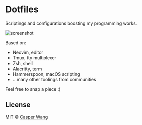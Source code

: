 # Dotfiles

Scriptings and configurations boosting my programming works.

<div>
  <img align="left" src="https://rawcdn.githack.com/casprwang/dotfiles/10b8bdd367c411e9fd8367cdb398306efc7c550f/docs/2020-11.png" alt="screenshot">
</div>

&nbsp;

Based on:

- Neovim, editor
- Tmux, tty multiplexer
- Zsh, shell
- Alacritty, term
- Hammerspoon, macOS scripting
- ...many other toolings from communities

Feel free to snap a piece :)

## License

MIT © [Casper Wang](https://casperwang.com/)
